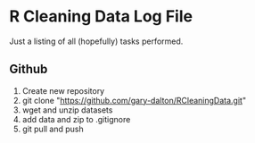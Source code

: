 # R Cleaning Data Log File
Just a listing of all (hopefully) tasks performed.

## Github
1. Create new repository
1. git clone "https://github.com/gary-dalton/RCleaningData.git"
1. wget and unzip datasets
1. add data and zip to .gitignore
1. git pull and push
